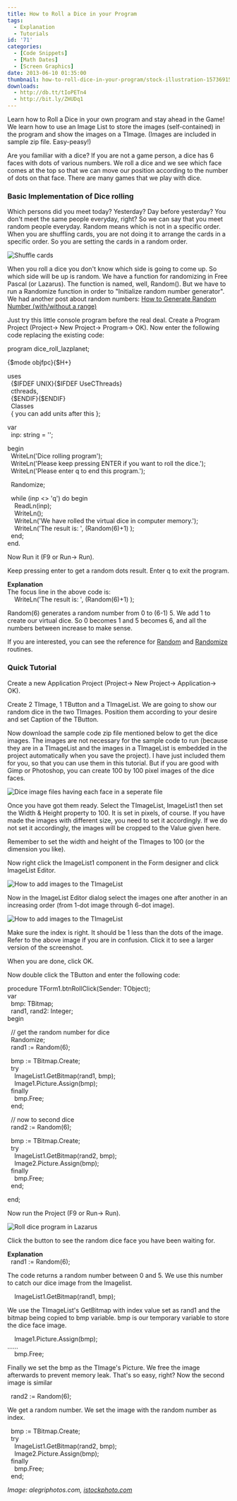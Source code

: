 ```yaml
---
title: How to Roll a Dice in your Program
tags:
  - Explanation
  - Tutorials
id: '71'
categories:
  - [Code Snippets]
  - [Math Dates]
  - [Screen Graphics]
date: 2013-06-10 01:35:00
thumbnail: how-to-roll-dice-in-your-program/stock-illustration-15736915.gif
downloads:
  - http://db.tt/tIoPETn4
  - http://bit.ly/ZHUDq1
---
```


Learn how to Roll a Dice in your own program and stay ahead in the Game! We learn how to use an Image List to store the images (self-contained) in the program and show the images on a TImage. (Images are included in sample zip file. Easy-peasy!)
<!-- more -->
  
  
Are you familiar with a dice? If you are not a game person, a dice has 6 faces with dots of various numbers. We roll a dice and we see which face comes at the top so that we can move our position according to the number of dots on that face. There are many games that we play with dice.  
  

### Basic Implementation of Dice rolling

  
Which persons did you meet today? Yesterday? Day before yesterday? You don't meet the same people everyday, right? So we can say that you meet random people everyday. Random means which is not in a specific order. When you are shuffling cards, you are not doing it to arrange the cards in a specific order. So you are setting the cards in a random order.  
  

![Shuffle cards](how-to-roll-dice-in-your-program/Shuffle-cards2.jpg "Shuffle cards")

  
  
When you roll a dice you don't know which side is going to come up. So which side will be up is random. We have a function for randomizing in Free Pascal (or Lazarus). The function is named, well, Random(). But we have to run a Randomize function in order to "Initialize random number generator". We had another post about random numbers: [How to Generate Random Number (with/without a range)](http://lazplanet.blogspot.com/2013/05/how-to-generate-random-number.html)  
  
Just try this little console program before the real deal. Create a Program Project (Project-> New Project-> Program-> OK). Now enter the following code replacing the existing code:  
  
program dice\_roll\_lazplanet;  
  
{$mode objfpc}{$H+}  
  
uses  
  {$IFDEF UNIX}{$IFDEF UseCThreads}  
  cthreads,  
  {$ENDIF}{$ENDIF}  
  Classes  
  { you can add units after this };  
  
var  
  inp: string = '';  
  
begin  
  WriteLn('Dice rolling program');  
  WriteLn('Please keep pressing ENTER if you want to roll the dice.');  
  WriteLn('Please enter q to end this program.');  
  
  Randomize;  
  
  while (inp <> 'q') do begin  
    ReadLn(inp);  
    WriteLn();  
    WriteLn('We have rolled the virtual dice in computer memory.');  
    WriteLn('The result is: ', (Random(6)+1) );  
  end;  
end.  
  
Now Run it (F9 or Run-> Run).  
  
Keep pressing enter to get a random dots result. Enter q to exit the program.  
  
**Explanation**  
The focus line in the above code is:  
    WriteLn('The result is: ', (Random(6)+1) );  
  
Random(6) generates a random number from 0 to (6-1) 5. We add 1 to create our virtual dice. So 0 becomes 1 and 5 becomes 6, and all the numbers between increase to make sense.  
  
If you are interested, you can see the reference for [Random](http://lazarus-ccr.sourceforge.net/docs/rtl/system/random.html) and [Randomize](http://lazarus-ccr.sourceforge.net/docs/rtl/system/randomize.html) routines.  
  

### Quick Tutorial

  
Create a new Application Project (Project-> New Project-> Application-> OK).  
  
Create 2 TImage, 1 TButton and a TImageList. We are going to show our random dice in the two TImages. Position them according to your desire and set Caption of the TButton.  
  
Now download the sample code zip file mentioned below to get the dice images. The images are not necessary for the sample code to run (because they are in a TImageList and the images in a TImageList is embedded in the project automatically when you save the project). I have just included them for you, so that you can use them in this tutorial. But if you are good with Gimp or Photoshop, you can create 100 by 100 pixel images of the dice faces.  
  

![Dice image files having each face in a seperate file](how-to-roll-dice-in-your-program/dice-images-files.jpg "Dice image files having each face in a seperate file")

Once you have got them ready. Select the TImageList, ImageList1 then set the Width & Height property to 100. It is set in pixels, of course. If you have made the images with different size, you need to set it accordingly. If we do not set it accordingly, the images will be cropped to the Value given here.  
  
Remember to set the width and height of the TImages to 100 (or the dimension you like).  
  
Now right click the ImageList1 component in the Form designer and click ImageList Editor.  
  

![How to add images to the TImageList](how-to-roll-dice-in-your-program/imagelist-editor-lazarus.gif "How to add images to the TImageList")

  
Now in the ImageList Editor dialog select the images one after another in an increasing order (from 1-dot image through 6-dot image).  
  

![How to add images to the TImageList](how-to-roll-dice-in-your-program/imagelist-editor-lazarus-2.gif "How to add images to the TImageList")

  
  
Make sure the index is right. It should be 1 less than the dots of the image. Refer to the above image if you are in confusion. Click it to see a larger version of the screenshot.  
  
When you are done, click OK.  
  
Now double click the TButton and enter the following code:  
  
procedure TForm1.btnRollClick(Sender: TObject);  
var  
  bmp: TBitmap;  
  rand1, rand2: Integer;  
begin  
  
  // get the random number for dice  
  Randomize;  
  rand1 := Random(6);  
  
  bmp := TBitmap.Create;  
  try  
    ImageList1.GetBitmap(rand1, bmp);  
    Image1.Picture.Assign(bmp);  
  finally  
    bmp.Free;  
  end;  
  
  // now to second dice  
  rand2 := Random(6);  
  
  bmp := TBitmap.Create;  
  try  
    ImageList1.GetBitmap(rand2, bmp);  
    Image2.Picture.Assign(bmp);  
  finally  
    bmp.Free;  
  end;  
  
end;  
  
Now run the Project (F9 or Run-> Run).  
  

![Roll dice program in Lazarus](how-to-roll-dice-in-your-program/dice-rolling-program-lazaru.gif "Roll dice program in Lazarus")

  
  
Click the button to see the random dice face you have been waiting for.  
  
**Explanation**  
  rand1 := Random(6);  
  
The code returns a random number between 0 and 5. We use this number to catch our dice image from the Imagelist.  
  
    ImageList1.GetBitmap(rand1, bmp);  
  
We use the TImageList's GetBitmap with index value set as rand1 and the bitmap being copied to bmp variable. bmp is our temporary variable to store the dice face image.  
  
    Image1.Picture.Assign(bmp);  
......  
    bmp.Free;  
  
Finally we set the bmp as the TImage's Picture. We free the image afterwards to prevent memory leak. That's so easy, right? Now the second image is similar  
  
  rand2 := Random(6);  
  
We get a random number. We set the image with the random number as index.  
  
  bmp := TBitmap.Create;  
  try  
    ImageList1.GetBitmap(rand2, bmp);  
    Image2.Picture.Assign(bmp);  
  finally  
    bmp.Free;  
  end;  


_Image: alegriphotos.com, [istockphoto.com](http://i.istockimg.com/file_thumbview_approve/15736915/2/stock-illustration-15736915-funny-dice-smiling.jpg)_
